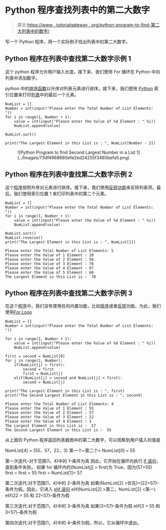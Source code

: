 # Python 程序查找列表中的第二大数字

> 原文:[https://www . tutorialgateway . org/python-program-to-find-第二大列表中的数字/](https://www.tutorialgateway.org/python-program-to-find-second-largest-number-in-a-list/)

写一个 Python 程序，用一个实际例子找出列表中的第二大数字。

## Python 程序在列表中查找第二大数字示例 1

这个 python 程序允许用户输入长度。接下来，我们使用 For 循环在 Python 中向列表中添加数字。

python 中的[排序函数](https://www.tutorialgateway.org/python-sort-list-function/)以升序对列表元素进行排序。接下来，我们使用 [Python](https://www.tutorialgateway.org/python-tutorial/) 索引位置来打印[列表](https://www.tutorialgateway.org/python-list/)中的最后一个元素。

```
NumList = []
Number = int(input("Please enter the Total Number of List Elements: "))
for i in range(1, Number + 1):
    value = int(input("Please enter the Value of %d Element : " %i))
    NumList.append(value)

NumList.sort()

print("The Largest Element in this List is : ", NumList[Number - 2])
```

<figure class="wp-block-image">![Python Program to find Second Largest Number in a List 1](../Images/73df4968880efe2ed24255f3465befa5.png)</figure>

## Python 程序在列表中查找第二大数字示例 2

这个[程序](https://www.tutorialgateway.org/python-programming-examples/)按照升序对元素进行排序。接下来，我们使用[反转功能](https://www.tutorialgateway.org/python-reverse-list-function/)来反转列表项。最后，我们使用索引位置 1 来打印列表中的第二个元素。

```
NumList = []
Number = int(input("Please enter the Total Number of List Elements: "))
for i in range(1, Number + 1):
    value = int(input("Please enter the Value of %d Element : " %i))
    NumList.append(value)

NumList.sort()
NumList.reverse()
print("The Largest Element in this List is : ", NumList[1])
```

```
Please enter the Total Number of List Elements: 5
Please enter the Value of 1 Element : 20
Please enter the Value of 2 Element : 56
Please enter the Value of 3 Element : 78
Please enter the Value of 4 Element : 97
Please enter the Value of 5 Element : 60
The Largest Element in this List is :  78
```

## Python 程序在列表中查找第二大数字示例 3

在这个[程序](https://www.tutorialgateway.org/python-programming-examples/)中，我们没有使用任何内置功能，比如[排序](https://www.tutorialgateway.org/python-sort/)或者[反转](https://www.tutorialgateway.org/python-reverse-list-function/)功能。为此，我们使用[For Loop](https://www.tutorialgateway.org/python-for-loop/)

```
NumList = []
Number = int(input("Please enter the Total Number of List Elements: "))

for i in range(1, Number + 1):
    value = int(input("Please enter the Value of %d Element : " %i))
    NumList.append(value)

first = second = NumList[0]
for j in range(1, Number):
    if(NumList[j] > first):
        second = first
        first = NumList[j]
    elif(NumList[j] > second and NumList[j] < first):
        second = NumList[j]

print("The Largest Element in this List is : ", first)
print("The Second Largest Element in this List is : ", second)
```

```
Please enter the Total Number of List Elements: 4
Please enter the Value of 1 Element : 55
Please enter the Value of 2 Element : 57
Please enter the Value of 3 Element : 22
Please enter the Value of 4 Element : 3
The Largest Element in this List is :  57
The Second Largest Element in this List is :  55
```

从上面的 Python 程序返回列表截图中的第二大数字，可以观察到用户插入的值是

NumList[4] = {55，57，22，3}
第一个=第二个= NumList[0] = 55

第一次迭代–对于范围(1，4)中的 1–条件为真
因此，它开始在循环内执行 [If 语句](https://www.tutorialgateway.org/python-if-statement/)，直到条件失败。
如果 for 循环内的(NumList[j] > first)为 True，因为(57>55)
first = first = 55
first = NumList[1]= 57

第二次迭代:对于范围(1，4)中的 2–条件为真
如果(NumList[2] >优先)=(22>57)–条件为假。因此，它进入 [elif 语句](https://www.tutorialgateway.org/python-elif-statement/)
elif(NumList[2] >第二，NumList[2] <第一)
elif(22 > 55 和 22<57)–条件为假

第三次迭代:对于范围(1，4)中的 3–条件为真
如果(3>57)–条件为假
elif(3 > 55 和 3<57)–条件为假

第四次迭代:对于范围(1，4)中的 4–条件为假。所以，它从循环中退出。